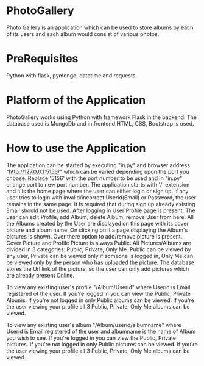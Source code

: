 # PhotoGallery
Photo Gallery is an application which can be used to store albums by each of its users and each album would consist of various photos.

# PreRequisites
Python with flask, pymongo, datetime and requests.

# Platform of the Application
PhotoGallery works using Python with framework Flask in the backend. The database used is MongoDb and in frontend HTML, CSS, Bootstrap is used.

# How to use the Application
The application can be started by executing "in.py" and browser address "http://127.0.0.1:5156/" which can be varied depending upon the port you choose. Replace '5156' with the port number to be used and in "in.py" change port to new port number.
The application starts with '/' extension and it is the home page where the user can either login or sign up. 
If any user tries to login with invalid/incorrect Userid(Email) or Password, the user remains in the same page.
It is required that during sign up already existing Email should not be used.
After logging in User Profile page is present. The user can edit Profile, add Album, delete Album, remove User from here.
All the Albums created by the User are displayed on this page with its cover picture and album name. On clicking on it a page displaying the Album's pictures is shown. Over there option to add/remove picture is present.
Cover Picture and Profile Picture is always Public.
All Pictures/Albums are divided in 3 categories: Public, Private, Only Me. Public can be viewed by any user, Private can be viewed only if someone is logged in, Only Me can be viewed only by the person who has uploaded the picture.
The database stores the Url link of the picture, so the user can only add pictures which are already present Online.

To view any existing user's profile "/Album/Userid" where Userid is Email registered of the user. If you're logged in you can view the Public, Private Albums. If you're not logged in only Public albums can be viewed. If you're the user viewing your profile all 3 Public, Private, Only Me albums can be viewed.

To view any existing user's album "/Album/userid/albumname" where Userid is Email registered of the user and albumname is the name of Album you wish to see. If you're logged in you can view the Public, Private pictures. If you're not logged in only Public pictures can be viewed. If you're the user viewing your profile all 3 Public, Private, Only Me albums can be viewed.
